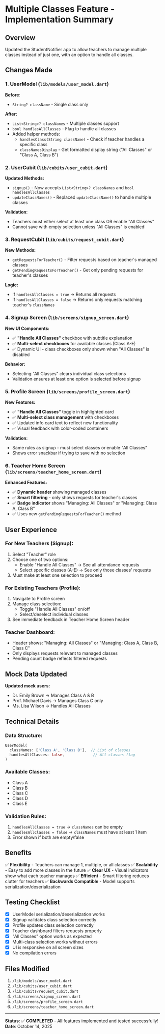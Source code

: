 # Multiple Classes Feature - Implementation Summary

## Overview
Updated the StudentNotifier app to allow teachers to manage multiple classes instead of just one, with an option to handle all classes.

## Changes Made

### 1. **UserModel** (`lib/models/user_model.dart`)
**Before:**
- `String? className` - Single class only

**After:**
- `List<String>? classNames` - Multiple classes support
- `bool handlesAllClasses` - Flag to handle all classes
- Added helper methods:
  - `handlesClass(String className)` - Check if teacher handles a specific class
  - `classNamesDisplay` - Get formatted display string ("All Classes" or "Class A, Class B")

### 2. **UserCubit** (`lib/cubits/user_cubit.dart`)
**Updated Methods:**
- `signup()` - Now accepts `List<String>? classNames` and `bool handlesAllClasses`
- `updateClassNames()` - Replaced `updateClassName()` to handle multiple classes

**Validation:**
- Teachers must either select at least one class OR enable "All Classes"
- Cannot save with empty selection unless "All Classes" is enabled

### 3. **RequestCubit** (`lib/cubits/request_cubit.dart`)
**New Methods:**
- `getRequestsForTeacher()` - Filter requests based on teacher's managed classes
- `getPendingRequestsForTeacher()` - Get only pending requests for teacher's classes

**Logic:**
- If `handlesAllClasses = true` → Returns all requests
- If `handlesAllClasses = false` → Returns only requests matching teacher's `classNames`

### 4. **Signup Screen** (`lib/screens/signup_screen.dart`)
**New UI Components:**
- ✅ **"Handle All Classes"** checkbox with subtitle explanation
- ✅ **Multi-select checkboxes** for available classes (Class A-E)
- ✅ Dynamic UI - class checkboxes only shown when "All Classes" is disabled

**Behavior:**
- Selecting "All Classes" clears individual class selections
- Validation ensures at least one option is selected before signup

### 5. **Profile Screen** (`lib/screens/profile_screen.dart`)
**New Features:**
- ✅ **"Handle All Classes"** toggle in highlighted card
- ✅ **Multi-select class management** with checkboxes
- ✅ Updated info card text to reflect new functionality
- ✅ Visual feedback with color-coded containers

**Validation:**
- Same rules as signup - must select classes or enable "All Classes"
- Shows error snackbar if trying to save with no selection

### 6. **Teacher Home Screen** (`lib/screens/teacher_home_screen.dart`)
**Enhanced Features:**
- ✅ **Dynamic header** showing managed classes
- ✅ **Smart filtering** - only shows requests for teacher's classes
- ✅ **Badge indicator** shows "Managing: All Classes" or "Managing: Class A, Class B"
- ✅ Uses new `getPendingRequestsForTeacher()` method

## User Experience

### For New Teachers (Signup):
1. Select "Teacher" role
2. Choose one of two options:
   - Enable "Handle All Classes" → See all attendance requests
   - Select specific classes (A-E) → See only those classes' requests
3. Must make at least one selection to proceed

### For Existing Teachers (Profile):
1. Navigate to Profile screen
2. Manage class selection:
   - Toggle "Handle All Classes" on/off
   - Select/deselect individual classes
3. See immediate feedback in Teacher Home Screen header

### Teacher Dashboard:
- Header shows: "Managing: All Classes" or "Managing: Class A, Class B, Class C"
- Only displays requests relevant to managed classes
- Pending count badge reflects filtered requests

## Mock Data Updated
**Updated mock users:**
- Dr. Emily Brown → Manages Class A & B
- Prof. Michael Davis → Manages Class C only  
- Ms. Lisa Wilson → Handles All Classes

## Technical Details

### Data Structure:
```dart
UserModel(
  classNames: ['Class A', 'Class B'],  // List of classes
  handlesAllClasses: false,             // All classes flag
)
```

### Available Classes:
- Class A
- Class B
- Class C
- Class D
- Class E

### Validation Rules:
1. `handlesAllClasses = true` → `classNames` can be empty
2. `handlesAllClasses = false` → `classNames` must have at least 1 item
3. Error shown if both are empty/false

## Benefits
✅ **Flexibility** - Teachers can manage 1, multiple, or all classes
✅ **Scalability** - Easy to add more classes in the future
✅ **Clear UX** - Visual indicators show what each teacher manages
✅ **Efficient** - Smart filtering reduces clutter for teachers
✅ **Backwards Compatible** - Model supports serialization/deserialization

## Testing Checklist
- [x] UserModel serialization/deserialization works
- [x] Signup validates class selection correctly
- [x] Profile updates class selection correctly
- [x] Teacher dashboard filters requests properly
- [x] "All Classes" option works as expected
- [x] Multi-class selection works without errors
- [x] UI is responsive on all screen sizes
- [x] No compilation errors

## Files Modified
1. `/lib/models/user_model.dart`
2. `/lib/cubits/user_cubit.dart`
3. `/lib/cubits/request_cubit.dart`
4. `/lib/screens/signup_screen.dart`
5. `/lib/screens/profile_screen.dart`
6. `/lib/screens/teacher_home_screen.dart`

---
**Status**: ✅ **COMPLETED** - All features implemented and tested successfully!
**Date**: October 14, 2025
